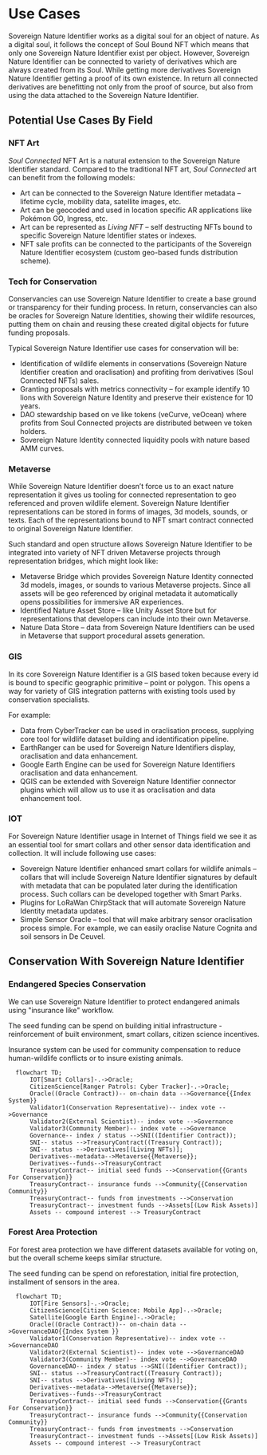 # Use Cases

Sovereign Nature Identifier works as a digital soul for an object of nature. As a digital soul, it follows the concept of Soul Bound NFT which means that only one Sovereign Nature Identifier exist per object. However, Sovereign Nature Identifier can be connected to variety of derivatives which are always created from its Soul.
While getting more derivatives Sovereign Nature Identifier getting a proof of its own existence. In return all connected derivatives are benefitting not only from the proof of source, but also from using the data attached to the Sovereign Nature Identifier.

## Potential Use Cases By Field

### NFT Art

_Soul Connected_ NFT Art is a natural extension to the Sovereign Nature Identifier standard. Compared to the traditional NFT art, _Soul Connected_ art can benefit from the following models:

- Art can be connected to the Sovereign Nature Identifier metadata – lifetime cycle, mobility data, satellite images, etc.
- Art can be geocoded and used in location specific AR applications like Pokémon GO, Ingress, etc.
- Art can be represented as _Living NFT_ – self destructing NFTs bound to specific Sovereign Nature Identifier states or indexes.
- NFT sale profits can be connected to the participants of the Sovereign Nature Identifier ecosystem (custom geo-based funds distribution scheme).

### Tech for Conservation

Conservancies can use Sovereign Nature Identifier to create a base ground or transparency for their funding process. In return, conservancies can also be oracles for Sovereign Nature Identities, showing their wildlife resources, putting them on chain and reusing these created digital objects for future funding proposals.

Typical Sovereign Nature Identifier use cases for conservation will be:

- Identification of wildlife elements in conservations (Sovereign Nature Identifier creation and oraclisation) and profiting from derivatives (Soul Connected NFTs) sales.
- Granting proposals with metrics connectivity – for example identify 10 lions with Sovereign Nature Identity and preserve their existence for 10 years.
- DAO stewardship based on ve like tokens (veCurve, veOcean) where profits from Soul Connected projects are distributed between ve token holders.
- Sovereign Nature Identity connected liquidity pools with nature based AMM curves.

### Metaverse

While Sovereign Nature Identifier doesn’t force us to an exact nature representation it gives us tooling for connected representation to geo referenced and proven wildlife element.
Sovereign Nature Identifier representations can be stored in forms of images, 3d models, sounds, or texts. Each of the representations bound to NFT smart contract connected to original Sovereign Nature Identifier.

Such standard and open structure allows Sovereign Nature Identifier to be integrated into variety of NFT driven Metaverse projects through representation bridges, which might look like:

- Metaverse Bridge which provides Sovereign Nature Identity connected 3d models, images, or sounds to various Metaverse projects. Since all assets will be geo referenced by original metadata it automatically opens possibilities for immersive AR experiences.
- Identified Nature Asset Store – like Unity Asset Store but for representations that developers can include into their own Metaverse.
- Nature Data Store – data from Sovereign Nature Identifiers can be used in Metaverse that support procedural assets generation.

### GIS

In its core Sovereign Nature Identifier is a GIS based token because every id is bound to specific geographic primitive – point or polygon. This opens a way for variety of GIS integration patterns with existing tools used by conservation specialists.

For example:

- Data from CyberTracker can be used in oraclisation process, supplying core tool for wildlife dataset building and identification pipeline.
- EarthRanger can be used for Sovereign Nature Identifiers display, oraclisation and data enhancement.
- Google Earth Engine can be used for Sovereign Nature Identifiers oraclisation and data enhancement.
- QGIS can be extended with Sovereign Nature Identifier connector plugins which will allow us to use it as oraclisation and data enhancement tool.

### IOT

For Sovereign Nature Identifier usage in Internet of Things field we see it as an essential tool for smart collars and other sensor data identification and collection. It will include following use cases:

- Sovereign Nature Identifier enhanced smart collars for wildlife animals – collars that will include Sovereign Nature Identifier signatures by default with metadata that can be populated later during the identification process. Such collars can be developed together with Smart Parks.
- Plugins for LoRaWan ChirpStack that will automate Sovereign Nature Identity metadata updates.
- Simple Sensor Oracle – tool that will make arbitrary sensor oraclisation process simple. For example, we can easily oraclise Nature Cognita and soil sensors in De Ceuvel.

## Conservation With Sovereign Nature Identifier

### Endangered Species Conservation

We can use Sovereign Nature Identifier to protect endangered animals using "insurance like" workflow.

The seed funding can be spend on building initial infrastructure - reinforcement of built environment, smart collars, citizen science incentives.

Insurance system can be used for community compensation to reduce human-wildlife conflicts or to insure existing animals.

```mermaid
  flowchart TD;
      IOT[Smart Collars]-.->Oracle;
      CitizenScience[Ranger Patrols: Cyber Tracker]-.->Oracle;
      Oracle((Oracle Contract))-- on-chain data -->Governance{{Index System}}
      Validator1(Conservation Representative)-- index vote -->Governance
      Validator2(External Scientist)-- index vote -->Governance
      Validator3(Community Member)-- index vote -->Governance
      Governance-- index / status -->SNI((Identifier Contract));
      SNI-- status -->TreasuryContract((Treasury Contract));
      SNI-- status -->Derivatives[(Living NFTs)];
      Derivatives--metadata-->Metaverse{{Metaverse}};
      Derivatives--funds-->TreasuryContract
      TreasuryContract-- initial seed funds -->Conservation{{Grants For Conservation}}
      TreasuryContract-- insurance funds -->Community{{Conservation Community}}
      TreasuryContract-- funds from investments -->Conservation
      TreasuryContract-- investment funds -->Assets[(Low Risk Assets)]
      Assets -- compound interest --> TreasuryContract
```

### Forest Area Protection

For forest area protection we have different datasets available for voting on, but the overall scheme keeps similar structure.

The seed funding can be spend on reforestation, initial fire protection, installment of sensors in the area.

```mermaid
  flowchart TD;
      IOT[Fire Sensors]-.->Oracle;
      CitizenScience[Citizen Science: Mobile App]-.->Oracle;
      Satellite[Google Earth Engine]-.->Oracle;
      Oracle((Oracle Contract))-- on-chain data -->GovernanceDAO{{Index System }}
      Validator1(Conservation Representative)-- index vote -->GovernanceDAO
      Validator2(External Scientist)-- index vote -->GovernanceDAO
      Validator3(Community Member)-- index vote -->GovernanceDAO
      GovernanceDAO-- index / status -->SNI((Identifier Contract));
      SNI-- status -->TreasuryContract((Treasury Contract));
      SNI-- status -->Derivatives[(Living NFTs)];
      Derivatives--metadata-->Metaverse{{Metaverse}};
      Derivatives--funds-->TreasuryContract
      TreasuryContract-- initial seed funds -->Conservation{{Grants For Conservation}}
      TreasuryContract-- insurance funds -->Community{{Conservation Community}}
      TreasuryContract-- funds from investments -->Conservation
      TreasuryContract-- investment funds -->Assets[(Low Risk Assets)]
      Assets -- compound interest --> TreasuryContract
```
